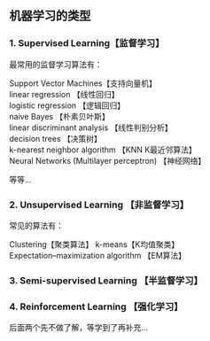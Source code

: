 ## 机器学习的类型



### 1. Supervised Learning【监督学习】

最常用的监督学习算法有：  

Support Vector Machines【支持向量机】  
linear regression 【线性回归】  
logistic regression 【逻辑回归】  
naive Bayes 【朴素贝叶斯】  
linear discriminant analysis 【线性判别分析】  
decision trees 【决策树】  
k-nearest neighbor algorithm 【KNN K最近邻算法】   
Neural Networks (Multilayer perceptron) 【神经网络】  

等等...

### 2. Unsupervised Learning 【非监督学习】

常见的算法有：

Clustering【聚类算法】 
k-means【K均值聚类】  
Expectation–maximization algorithm 【EM算法】 

### 3. Semi-supervised Learning 【半监督学习】



### 4. Reinforcement Learning 【强化学习】





后面两个先不做了解，等学到了再补充...
